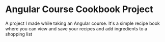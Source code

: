 # Angular Course Cookbook Project

A project I made while taking an Angular course. It's a simple recipe book where you can view and save your recipes and add ingredients to a shopping list

